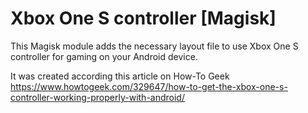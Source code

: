 # Xbox One S controller [Magisk]
This Magisk module adds the necessary layout file to use Xbox One S controller for gaming on your Android device.

It was created according this article on How-To Geek
https://www.howtogeek.com/329647/how-to-get-the-xbox-one-s-controller-working-properly-with-android/
